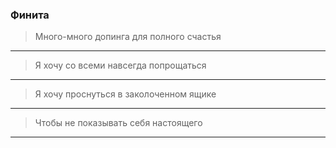 ### Финита ###
>Много-много допинга для полного счастья
---
>Я хочу со всеми навсегда попрощаться
---
>Я хочу проснуться в заколоченном ящике
---
>Чтобы не показывать себя настоящего
---
